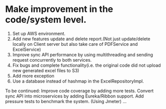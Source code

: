 # Make improvement in the code/system level.

1. Set up AWS environment.
2. Add new features update and delete report.(Not just update/delete locally on Client server but also take care of PDFService and ExcelService)
3. Improve sync API performance by using multithreading and sending request concurrently to both services.
4. Fix bugs and complete functionality(i.e. the original code did not upload new generated excel files to S3)
5. Add more exception
6. Use a database instead of hashmap in the ExcelRepositoryImpl.

To be continued:
Improve code coverage by adding more tests.
Convert sync API into microservices by adding Eureka/Ribbon support.
Add pressure tests to benchmark the system. (Using Jmeter)
...
